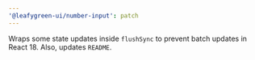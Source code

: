 ```yaml
---
'@leafygreen-ui/number-input': patch
---
```


Wraps some state updates inside `flushSync` to prevent batch updates in React 18. Also, updates `README`.
